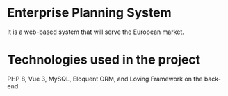 # Enterprise Planning System
It is a web-based system that will serve the European market.

# Technologies used in the project
PHP 8, Vue 3, MySQL, Eloquent ORM, and Loving Framework on the back-end.
